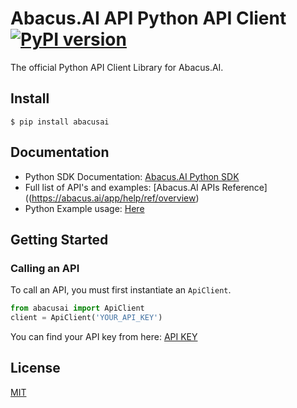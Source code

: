 Abacus.AI API Python API Client [![PyPI version](https://badge.fury.io/py/abacusai.svg)](https://badge.fury.io/py/abacusai)
============

The official Python API Client Library for Abacus.AI.

## Install

```console
$ pip install abacusai
```

## Documentation

- Python SDK Documentation: [Abacus.AI Python SDK](https://abacusai.github.io/api-python/autoapi/abacusai/index.html)
- Full list of API's and examples: [Abacus.AI APIs Reference]((https://abacus.ai/app/help/ref/overview)
- Python Example usage: [Here](https://github.com/abacusai/api-python/blob/main/examples)

## Getting Started

### Calling an API

To call an API, you must first instantiate an `ApiClient`.

```python
from abacusai import ApiClient
client = ApiClient('YOUR_API_KEY')
```

You can find your API key from here: [API KEY](https://abacus.ai/app/profile/apikey)

## License
[MIT](https://github.com/abacusai/api-python/blob/main/LICENSE)

